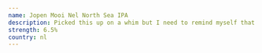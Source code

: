 ```yaml
---
name: Jopen Mooi Nel North Sea IPA
description: Picked this up on a whim but I need to remind myself that I'm not a fan of IPAs. I'm sure this is nice to many who enjoy IPAs, but I can't get over the taste. Sadly not a nice one.
strength: 6.5%
country: nl
---
```

